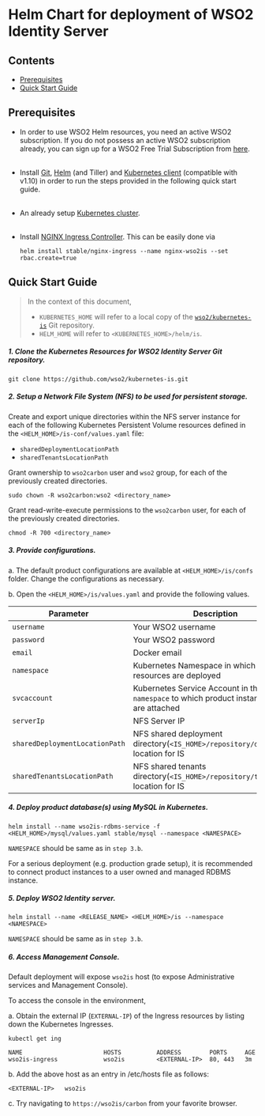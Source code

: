 # Helm Chart for deployment of WSO2 Identity Server 

## Contents

* [Prerequisites](#prerequisites)
* [Quick Start Guide](#quick-start-guide)

## Prerequisites

* In order to use WSO2 Helm resources, you need an active WSO2 subscription. If you do not possess an active WSO2
  subscription already, you can sign up for a WSO2 Free Trial Subscription from [here](https://wso2.com/free-trial-subscription).<br><br>

* Install [Git](https://git-scm.com/book/en/v2/Getting-Started-Installing-Git), [Helm](https://github.com/kubernetes/helm/blob/master/docs/install.md)
(and Tiller) and [Kubernetes client](https://kubernetes.io/docs/tasks/tools/install-kubectl/) (compatible with v1.10) in order to run the 
steps provided in the following quick start guide.<br><br>

* An already setup [Kubernetes cluster](https://kubernetes.io/docs/setup/pick-right-solution/).<br><br>

* Install [NGINX Ingress Controller](https://kubernetes.github.io/ingress-nginx/deploy/). This can
 be easily done via 
  ```
  helm install stable/nginx-ingress --name nginx-wso2is --set rbac.create=true
  ```
  
## Quick Start Guide
>In the context of this document, <br>
>* `KUBERNETES_HOME` will refer to a local copy of the [`wso2/kubernetes-is`](https://github.com/wso2/kubernetes-is/)
Git repository. <br>
>* `HELM_HOME` will refer to `<KUBERNETES_HOME>/helm/is`. <br>

##### 1. Clone the Kubernetes Resources for WSO2 Identity Server Git repository.

```
git clone https://github.com/wso2/kubernetes-is.git
```

##### 2. Setup a Network File System (NFS) to be used for persistent storage.

Create and export unique directories within the NFS server instance for each of the following Kubernetes Persistent Volume
resources defined in the `<HELM_HOME>/is-conf/values.yaml` file:

* `sharedDeploymentLocationPath`
* `sharedTenantsLocationPath`

Grant ownership to `wso2carbon` user and `wso2` group, for each of the previously created directories.

  ```
  sudo chown -R wso2carbon:wso2 <directory_name>
  ```

Grant read-write-execute permissions to the `wso2carbon` user, for each of the previously created directories.

  ```
  chmod -R 700 <directory_name>
  ```

##### 3. Provide configurations.

a. The default product configurations are available at `<HELM_HOME>/is/confs` folder. Change the
configurations as necessary.

b. Open the `<HELM_HOME>/is/values.yaml` and provide the following values.

| Parameter                       | Description                                                                               |
|---------------------------------|-------------------------------------------------------------------------------------------|
| `username`                      | Your WSO2 username                                                                        |
| `password`                      | Your WSO2 password                                                                        |
| `email`                         | Docker email                                                                              |
| `namespace`                     | Kubernetes Namespace in which the resources are deployed                                  |
| `svcaccount`                    | Kubernetes Service Account in the `namespace` to which product instance pods are attached |
| `serverIp`                      | NFS Server IP                                                                             |
| `sharedDeploymentLocationPath`  | NFS shared deployment directory(`<IS_HOME>/repository/deployment`) location for IS       |
| `sharedTenantsLocationPath`     | NFS shared tenants directory(`<IS_HOME>/repository/tenants`) location for IS             |


##### 4. Deploy product database(s) using MySQL in Kubernetes.

```
helm install --name wso2is-rdbms-service -f <HELM_HOME>/mysql/values.yaml stable/mysql --namespace <NAMESPACE>
```

`NAMESPACE` should be same as in `step 3.b`.

For a serious deployment (e.g. production grade setup), it is recommended to connect product instances to a user owned and managed RDBMS instance.

##### 5. Deploy WSO2 Identity server.

```
helm install --name <RELEASE_NAME> <HELM_HOME>/is --namespace <NAMESPACE>
```

`NAMESPACE` should be same as in `step 3.b`.

##### 6. Access Management Console.

Default deployment will expose `wso2is` host (to expose Administrative services and Management Console).

To access the console in the environment,

a. Obtain the external IP (`EXTERNAL-IP`) of the Ingress resources by listing down the Kubernetes Ingresses.

```
kubectl get ing
```

```
NAME                       HOSTS          ADDRESS        PORTS     AGE
wso2is-ingress             wso2is         <EXTERNAL-IP>  80, 443   3m
```

b. Add the above host as an entry in /etc/hosts file as follows:

```
<EXTERNAL-IP>	wso2is
```

c. Try navigating to `https://wso2is/carbon` from your favorite browser.

